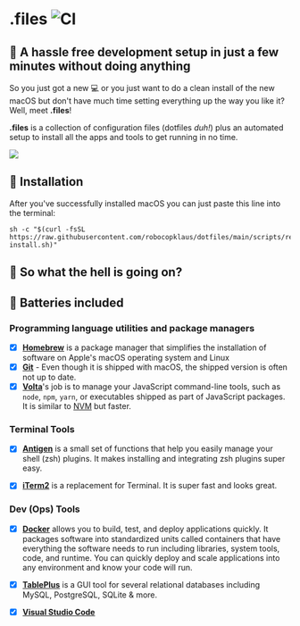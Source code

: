 # .files ![CI](https://github.com/robocopklaus/dotfiles/workflows/CI/badge.svg)

## :rocket: A hassle free development setup in just a few minutes without doing anything

So you just got a new :computer: or you just want to do a clean install of the new macOS but don't have much time setting everything up the way you like it? Well, meet **.files**!

**.files** is a collection of configuration files (dotfiles *duh!*) plus an automated setup to install all the apps and tools to get running in no time.


![](https://raw.githubusercontent.com/robocopklaus/dotfiles/main/screenshot.png)

## :robot: Installation

After you've successfully installed macOS you can just paste this line into the terminal:

```
sh -c "$(curl -fsSL https://raw.githubusercontent.com/robocopklaus/dotfiles/main/scripts/remote-install.sh)"
```

## :monocle_face: So what the hell is going on?



## :battery: Batteries included


### Programming language utilities and package managers

- [x] **[Homebrew](https://github.com/Homebrew/brew)** is a package manager that simplifies the installation of software on Apple's macOS operating system and Linux
- [x] **[Git](https://github.com/git/git)** - Even though it is shipped with macOS, the shipped version is often not up to date.
- [x] **[Volta](https://github.com/volta-cli/volta)**'s job is to manage your JavaScript command-line tools, such as `node`, `npm`, `yarn`, or executables shipped as part of JavaScript packages. It is similar to [NVM](https://github.com/nvm-sh/nvm) but faster.

### Terminal Tools

- [x] **[Antigen](https://github.com/zsh-users/antigen)** is a small set of functions that help you easily manage your shell (zsh) plugins. It makes installing and integrating zsh plugins super easy.

- [x] **[iTerm2](https://github.com/gnachman/iTerm2)** is a replacement for Terminal. It is super fast and looks great.

### Dev (Ops) Tools

- [x] **[Docker](https://www.docker.com)** allows you to build, test, and deploy applications quickly. It packages software into standardized units called containers that have everything the software needs to run including libraries, system tools, code, and runtime. You can quickly deploy and scale applications into any environment and know your code will run.

- [x] **[TablePlus](https://tableplus.com)** is a GUI tool for several relational databases including MySQL, PostgreSQL, SQLite & more.

- [x] **[Visual Studio Code]()**

<!-- ### Terminal tools

- [Antigen](https://github.com/zsh-users/antigen)
- [iTerm2 Material Design](https://github.com/MartinSeeler/iterm2-material-design)
- [Powerlevel10k](https://github.com/romkatv/powerlevel10k)

### Code editor

- [Visual Studio Code](https://code.visualstudio.com) -->
